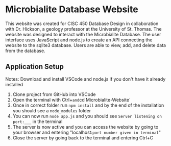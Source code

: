 # Microbialite Database Website

This website was created for CISC 450 Database Design in collaboration with Dr. Hickson, a geology professor at the University of St. Thomas. The website was designed to interact with the Microbialite Database. The user interface uses JavaScript and node.js to create an API connecting the website to the sqlite3 database. Users are able to view, add, and delete data from the database.


## Application Setup
Notes: Download and install VSCode and node.js if you don't have it already installed

1. Clone project from GitHub into VSCode
2. Open the terminal with Ctrl+` and `cd Microbialite-Website`
3. Once in correct folder run `npm install` and by the end of the installation you should see a `node_modules` folder
4. You can now run `node app.js` and you should see `Server listening on port:___` in the terminal
5. The server is now active and you can access the website by going to your browser and entering "localhost:`port number given in terminal`"
6. Close the server by going back to the terminal and entering Ctrl+C

